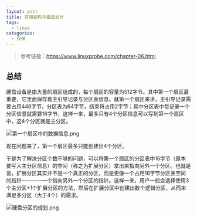 ```yaml
---
layout: post
title: 存储结构与磁盘划分
tags: 
  - linux  
categories:
  - 存储
---
```


> 参考链接：https://www.linuxprobe.com/chapter-06.html

## 总结

硬盘设备是由大量的扇区组成的，每个扇区的容量为512字节。其中第一个扇区最重要，它里面保存着主引导记录与分区表信息。就第一个扇区来讲，主引导记录需要占用446字节，分区表为64字节，结束符占用2字节；其中分区表中每记录一个分区信息就需要16字节，这样一来，最多只有4个分区信息可以写到第一个扇区中，这4个分区就是主分区。
<!-- more -->
![第一个扇区中的数据信息.png](https://s2.ax1x.com/2019/07/08/ZsSJOJ.png)

现在问题来了，第一个扇区最多只能创建出4个分区。

于是为了解决分区个数不够的问题，可以将第一个扇区的分区表中16字节（原本要写入主分区信息）的空间（称之为扩展分区）拿出来指向另外一个分区。也就是说，扩展分区其实并不是一个真正的分区，而是更像一个占用16字节分区表空间的指针————一个指向另外一个分区的指针。这样一来，用户一般会选择使用3个主分区+1个扩展分区的方法，然后在扩展分区中创建出数个逻辑分区，从而来满足多分区（大于4个）的需求。

![硬盘分区的规划.png](https://s2.ax1x.com/2019/07/08/ZsSHmj.png)
